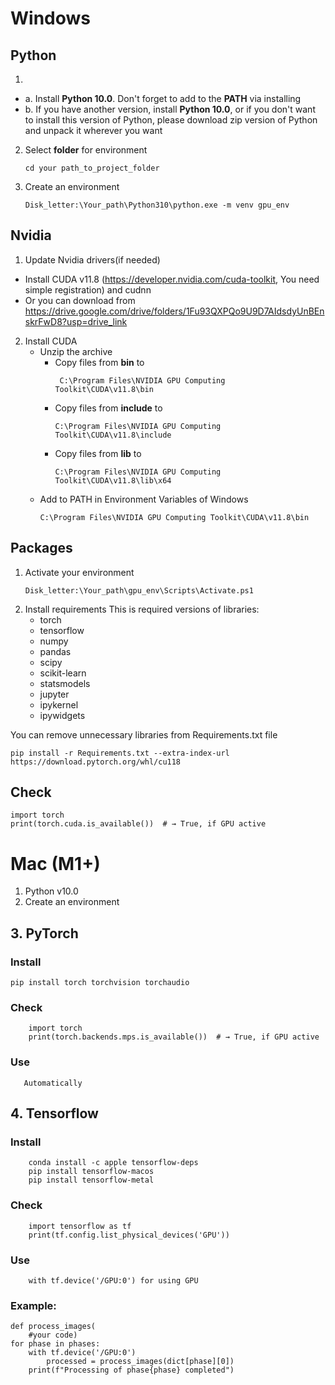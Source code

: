 # Windows
## Python
1.
- a. Install **Python 10.0**. Don't forget to add to the **PATH** via installing
- b. If you have another version, install **Python 10.0**, or if you don't want to install this version of Python, please download zip version of Python and unpack it wherever you want
2. Select **folder** for environment
	```
	cd your path_to_project_folder 
	```
3. Create an environment
	```
	Disk_letter:\Your_path\Python310\python.exe -m venv gpu_env
	```
## Nvidia
1. Update Nvidia drivers(if needed)
 - Install CUDA v11.8 (https://developer.nvidia.com/cuda-toolkit, You need simple registration) and cudnn
 - Or you can download from https://drive.google.com/drive/folders/1Fu93QXPQo9U9D7AIdsdyUnBEnskrFwD8?usp=drive_link
2. Install CUDA
   - Unzip the archive
		- Copy files from **bin** to  
	      ```
	       C:\Program Files\NVIDIA GPU Computing Toolkit\CUDA\v11.8\bin
	      ```
	    - Copy files from **include** to  
	      ```
	      C:\Program Files\NVIDIA GPU Computing Toolkit\CUDA\v11.8\include
	      ```
	    - Copy files from **lib** to  
	      ```
	      C:\Program Files\NVIDIA GPU Computing Toolkit\CUDA\v11.8\lib\x64
	      ```
   - Add to PATH in Environment Variables of Windows  
      ```
      C:\Program Files\NVIDIA GPU Computing Toolkit\CUDA\v11.8\bin
      ```
## Packages
1. Activate your environment
	```
	Disk_letter:\Your_path\gpu_env\Scripts\Activate.ps1
	```
2. Install requirements
This is required versions of libraries:
	- torch
	- tensorflow
	- numpy
	-  pandas
	-  scipy
	-  scikit-learn
	-  statsmodels
	-  jupyter
	-  ipykernel
	-  ipywidgets

You can remove unnecessary libraries from Requirements.txt file
```
pip install -r Requirements.txt --extra-index-url https://download.pytorch.org/whl/cu118
```
## Check
	import torch
   	print(torch.cuda.is_available())  # → True, if GPU active

# Mac (M1+)
1. Python v10.0
2. Create an environment
## 3. PyTorch
### Install
	pip install torch torchvision torchaudio
### Check
    	import torch
		print(torch.backends.mps.is_available())  # → True, if GPU active
### Use
       Automatically	
## 4. Tensorflow
### Install
		conda install -c apple tensorflow-deps
		pip install tensorflow-macos
		pip install tensorflow-metal
 ### Check
    	import tensorflow as tf
		print(tf.config.list_physical_devices('GPU'))
### Use
		with tf.device('/GPU:0') for using GPU
### Example:
	def process_images(
		#your code)
	for phase in phases:
		with tf.device('/GPU:0')
			processed = process_images(dict[phase][0])
		print(f"Processing of phase{phase} completed")
  	
